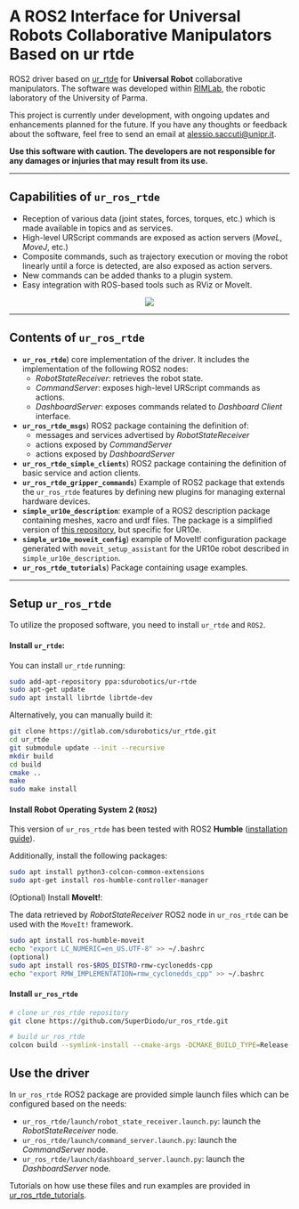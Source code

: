 
# A ROS2 Interface for Universal Robots Collaborative Manipulators Based on ur rtde

ROS2 driver based on [ur_rtde](https://gitlab.com/sdurobotics/ur_rtde) for **Universal Robot** collaborative manipulators. The software was developed within [RIMLab](https://rimlab.ce.unipr.it/), the robotic laboratory of the University of Parma. 

This project is currently under development, with ongoing updates and enhancements planned for the future. If you have any thoughts or feedback about the software, feel free to send an email at alessio.saccuti@unipr.it.

**Use this software with caution. The developers are not responsible for any damages or injuries that may result from its use.**

---

## Capabilities of `ur_ros_rtde`
- Reception of various data (joint states, forces, torques, etc.) which is made available in topics and as services.
- High-level URScript commands are exposed as action servers (*MoveL*, *MoveJ*, etc.)
- Composite commands, such as trajectory execution or moving the robot linearly until a force is detected, are also exposed as action servers.
- New commands can be added thanks to a plugin system.
- Easy integration with ROS-based tools such as RViz or MoveIt.

<p align="center">
  <img src="images/dual.gif">
</p>

---

## Contents of `ur_ros_rtde`
- **`ur_ros_rtde`**) core implementation of the driver. It includes the implementation of the following ROS2 nodes:
  - *RobotStateReceiver*: retrieves the robot state.
  - *CommandServer*: exposes high-level URScript commands as actions.
  - *DashboardServer*: exposes commands related to *Dashboard Client* interface.
- **`ur_ros_rtde_msgs`**) ROS2 package containing the definition of:
  - messages and services advertised by *RobotStateReceiver*
  - actions exposed by *CommandServer*
  - actions exposed by *DashboardServer*
- **`ur_ros_rtde_simple_clients`**) ROS2 package containing the definition of basic service and action clients.
- **`ur_ros_rtde_gripper_commands`**) Example of ROS2 package that extends the `ur_ros_rtde` features by defining new plugins for managing external hardware devices. 
- **`simple_ur10e_description`**: example of a ROS2 description package containing meshes, xacro and urdf files. The package is a simplified version of [this repository](https://github.com/UniversalRobots/Universal_Robots_ROS2_Description), but specific for UR10e.
- **`simple_ur10e_moveit_config`**) example of MoveIt! configuration package generated with `moveit_setup_assistant` for the UR10e robot described in `simple_ur10e_description`.
- **`ur_ros_rtde_tutorials`**) Package containing usage examples.

---
## Setup `ur_ros_rtde`

To utilize the proposed software, you need to install `ur_rtde` and `ROS2`.

#### Install `ur_rtde`:

  You can install `ur_rtde` running: 
  ```bash
  sudo add-apt-repository ppa:sdurobotics/ur-rtde
  sudo apt-get update
  sudo apt install librtde librtde-dev
  ```

  Alternatively, you can manually build it:

  ```bash
  git clone https://gitlab.com/sdurobotics/ur_rtde.git
  cd ur_rtde
  git submodule update --init --recursive
  mkdir build
  cd build
  cmake ..
  make 
  sudo make install
  ```

#### Install Robot Operating System 2 (`ROS2`)

This version of `ur_ros_rtde` has been tested with ROS2 **Humble** ([installation guide](https://docs.ros.org/en/humble/Installation/Ubuntu-Install-Debians.html)).

Additionally, install the following packages:
  ```bash
  sudo apt install python3-colcon-common-extensions
  sudo apt-get install ros-humble-controller-manager
  ```

(Optional) Install **MoveIt!**:

The data retrieved by *RobotStateReceiver* ROS2 node in `ur_ros_rtde` can be used with the `MoveIt!` framework.

  ```bash
  sudo apt install ros-humble-moveit
  echo "export LC_NUMERIC=en_US.UTF-8" >> ~/.bashrc
  (optional)
  sudo apt install ros-$ROS_DISTRO-rmw-cyclonedds-cpp
  echo "export RMW_IMPLEMENTATION=rmw_cyclonedds_cpp" >> ~/.bashrc
  ```

#### Install `ur_ros_rtde`
```bash
# clone ur_ros_rtde repository
git clone https://github.com/SuperDiodo/ur_ros_rtde.git

# build ur_ros_rtde
colcon build --symlink-install --cmake-args -DCMAKE_BUILD_TYPE=Release
```

## Use the driver

In `ur_ros_rtde` ROS2 package are provided simple launch files which can be configured based on the needs:
- `ur_ros_rtde/launch/robot_state_receiver.launch.py`: launch the *RobotStateReceiver* node.
- `ur_ros_rtde/launch/command_server.launch.py`: launch the *CommandServer* node.
- `ur_ros_rtde/launch/dashboard_server.launch.py`: launch the *DashboardServer* node.

Tutorials on how use these files and run examples are provided in [ur_ros_rtde_tutorials](ur_ros_rtde_tutorials).